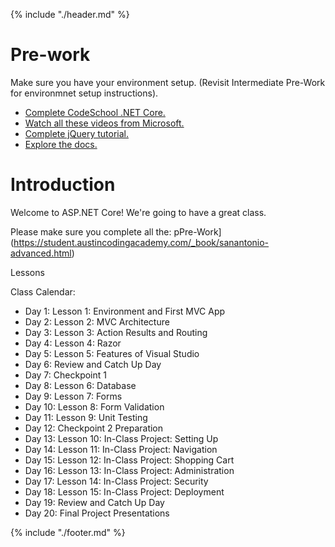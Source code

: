 {% include "./header.md" %}

# Pre-work

Make sure you have your environment setup. (Revisit Intermediate Pre-Work for environmnet setup instructions).

* [Complete CodeSchool .NET Core.](https://www.codeschool.com/courses/try-asp-net-core)
* [Watch all these videos from Microsoft.](https://mva.microsoft.com/en-US/training-courses/introduction-to-asp-net-core-1-0-16841?l=yCG2vdE6C_6406218965)
* [Complete jQuery tutorial.](https://www.codecademy.com/learn/jquery)
* [Explore the docs.](https://docs.microsoft.com/en-us/dotnet/articles/core/)

# Introduction

Welcome to ASP.NET Core! We're going to have a great class.

Please make sure you complete all the: pPre-Work](https://student.austincodingacademy.com/_book/sanantonio-advanced.html)

Lessons

Class Calendar:

* Day 1: Lesson 1: Environment and First MVC App
* Day 2: Lesson 2: MVC Architecture
* Day 3: Lesson 3: Action Results and Routing
* Day 4: Lesson 4: Razor
* Day 5: Lesson 5: Features of Visual Studio
* Day 6: Review and Catch Up Day
* Day 7: Checkpoint 1
* Day 8: Lesson 6: Database
* Day 9: Lesson 7: Forms
* Day 10: Lesson 8: Form Validation
* Day 11: Lesson 9: Unit Testing
* Day 12: Checkpoint 2 Preparation
* Day 13: Lesson 10: In-Class Project: Setting Up
* Day 14: Lesson 11: In-Class Project: Navigation
* Day 15: Lesson 12: In-Class Project: Shopping Cart
* Day 16: Lesson 13: In-Class Project: Administration
* Day 17: Lesson 14: In-Class Project: Security
* Day 18: Lesson 15: In-Class Project: Deployment
* Day 19: Review and Catch Up Day
* Day 20: Final Project Presentations




{% include "./footer.md" %}

